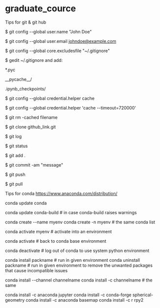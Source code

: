 # graduate_cource

Tips for git & git hub

$ git config --global user.name "John Doe"   

$ git config --global user.email johndoe@example.com

$ git config --global core.excludesfile "~/.gitignore"

$ gedit ~/.gitignore and add:

*.pyc

\_\_pycache\_\_/

.ipynb_checkpoints/


$ git config --global credential.helper cache

$ git config --global credential.helper 'cache --timeout=720000'


$ git rm -cached filename


$ git clone github_link.git

$ git log

$ git status

$ git add .

$ git commit -am "message"

$ git push

$ git pull



Tips for conda
https://www.anaconda.com/distribution/


conda update conda

conda update conda-build # in case conda-build raises warnings


conda create --name myenv
conda create -n myenv # the same
conda list

conda activate myenv # activate into an environment

conda activate  # back to conda base environment

conda deactivate # log out of conda to use system python environment

conda install packname # run in given environment
conda uninstall packname # run in given environment to remove the unwanted packages that cause incompatible issues

conda install --channel channelname <package>
conda install -c channelname <package> # the same


conda install -c anaconda jupyter
conda install -c conda-forge spherical-geometry
conda install -c anaconda basemap 
conda install -c r rpy2 

